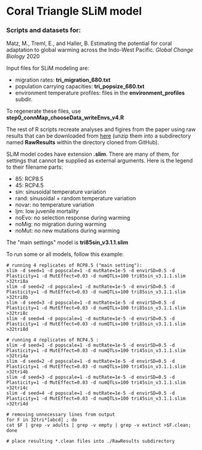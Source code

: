 
# Coral Triangle SLiM model

### Scripts and datasets for: ###

Matz, M., Treml, E., and Haller, B. Estimating the potential for coral adaptation to global warming across the Indo-West Pacific. *Global Change Biology* 2020 

Input files for SLiM modeling are:
* migration rates: **tri_migration_680.txt**
* population carrying capacities: **tri_popsize_680.txt**
* environment temperature profiles: files in the **environment_profiles** subdir.

To regenerate these files, use **step0_connMap_chooseData_writeEnvs_v4.R**

The rest of R scripts recreate analyses and figires from the paper using raw results that can be downloaded from [here](https://www.dropbox.com/s/012vm9w327ul8hy/RawResults.zip?dl=0) (unzip them into a subdirectory named **RawResults** within the directory cloned from GitHub).

SLiM model codes have extension **.slim**. There are many of them, for settings that cannot be supplied as external arguments. Here is the legend to their filename parts:

* 85: RCP8.5
* 45: RCP4.5
* sin: sinusoidal temperature variation
* rand: sinusoidal + random temperature variation
* novar: no temperature variation
* ljm: low juvenile mortality
* noEvo: no selection response during warming
* noMig: no migration during warming
* noMut: no new mutations during warming

The "main settings" model is **tri85sin_v3.1.1.slim**

To run some or all models, follow this example: 

```
# running 4 replicates of RCP8.5 ("main setting"):
slim -d seed=1 -d popscale=1 -d mutRate=1e-5 -d envirSD=0.5 -d Plasticity=1 -d MutEffect=0.03 -d numQTLs=100 tri85sin_v3.1.1.slim >32tri8a
slim -d seed=2 -d popscale=1 -d mutRate=1e-5 -d envirSD=0.5 -d Plasticity=1 -d MutEffect=0.03 -d numQTLs=100 tri85sin_v3.1.1.slim >32tri8b
slim -d seed=3 -d popscale=1 -d mutRate=1e-5 -d envirSD=0.5 -d Plasticity=1 -d MutEffect=0.03 -d numQTLs=100 tri85sin_v3.1.1.slim >32tri8c
slim -d seed=4 -d popscale=1 -d mutRate=1e-5 -d envirSD=0.5 -d Plasticity=1 -d MutEffect=0.03 -d numQTLs=100 tri85sin_v3.1.1.slim >32tri8d

# running 4 replicates of RCP4.5 :
slim -d seed=1 -d popscale=1 -d mutRate=1e-5 -d envirSD=0.5 -d Plasticity=1 -d MutEffect=0.03 -d numQTLs=100 tri45sin_v3.1.1.slim >32tri4a
slim -d seed=2 -d popscale=1 -d mutRate=1e-5 -d envirSD=0.5 -d Plasticity=1 -d MutEffect=0.03 -d numQTLs=100 tri45sin_v3.1.1.slim >32tri4b
slim -d seed=3 -d popscale=1 -d mutRate=1e-5 -d envirSD=0.5 -d Plasticity=1 -d MutEffect=0.03 -d numQTLs=100 tri45sin_v3.1.1.slim >32tri4c
slim -d seed=4 -d popscale=1 -d mutRate=1e-5 -d envirSD=0.5 -d Plasticity=1 -d MutEffect=0.03 -d numQTLs=100 tri45sin_v3.1.1.slim >32tri4d

# removing unnecessary lines from output
for F in 32tri*[abcd] ; do 
cat $F | grep -v adults | grep -v empty | grep -v extinct >$F.clean;
done

# place resulting *.clean files into ./RawResults subdirectory
```

